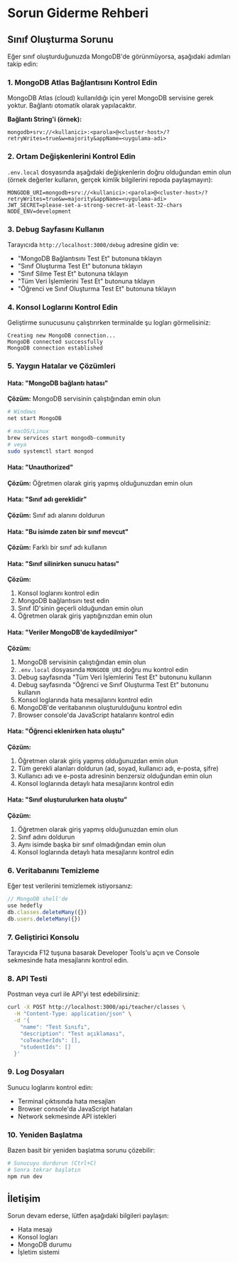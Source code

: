 # Sorun Giderme Rehberi

## Sınıf Oluşturma Sorunu

Eğer sınıf oluşturduğunuzda MongoDB'de görünmüyorsa, aşağıdaki adımları takip edin:

### 1. MongoDB Atlas Bağlantısını Kontrol Edin

MongoDB Atlas (cloud) kullanıldığı için yerel MongoDB servisine gerek yoktur. Bağlantı otomatik olarak yapılacaktır.

**Bağlantı String'i (örnek):**
```
mongodb+srv://<kullanici>:<parola>@<cluster-host>/?retryWrites=true&w=majority&appName=<uygulama-adi>
```

### 2. Ortam Değişkenlerini Kontrol Edin

`.env.local` dosyasında aşağıdaki değişkenlerin doğru olduğundan emin olun (örnek değerler kullanın, gerçek kimlik bilgilerini repoda paylaşmayın):

```env
MONGODB_URI=mongodb+srv://<kullanici>:<parola>@<cluster-host>/?retryWrites=true&w=majority&appName=<uygulama-adi>
JWT_SECRET=please-set-a-strong-secret-at-least-32-chars
NODE_ENV=development
```

### 3. Debug Sayfasını Kullanın

Tarayıcıda `http://localhost:3000/debug` adresine gidin ve:
- "MongoDB Bağlantısını Test Et" butonuna tıklayın
- "Sınıf Oluşturma Test Et" butonuna tıklayın
- "Sınıf Silme Test Et" butonuna tıklayın
- "Tüm Veri İşlemlerini Test Et" butonuna tıklayın
- "Öğrenci ve Sınıf Oluşturma Test Et" butonuna tıklayın

### 4. Konsol Loglarını Kontrol Edin

Geliştirme sunucusunu çalıştırırken terminalde şu logları görmelisiniz:

```
Creating new MongoDB connection...
MongoDB connected successfully
MongoDB connection established
```

### 5. Yaygın Hatalar ve Çözümleri

#### Hata: "MongoDB bağlantı hatası"
**Çözüm:** MongoDB servisinin çalıştığından emin olun
```bash
# Windows
net start MongoDB

# macOS/Linux
brew services start mongodb-community
# veya
sudo systemctl start mongod
```

#### Hata: "Unauthorized"
**Çözüm:** Öğretmen olarak giriş yapmış olduğunuzdan emin olun

#### Hata: "Sınıf adı gereklidir"
**Çözüm:** Sınıf adı alanını doldurun

#### Hata: "Bu isimde zaten bir sınıf mevcut"
**Çözüm:** Farklı bir sınıf adı kullanın

#### Hata: "Sınıf silinirken sunucu hatası"
**Çözüm:** 
1. Konsol loglarını kontrol edin
2. MongoDB bağlantısını test edin
3. Sınıf ID'sinin geçerli olduğundan emin olun
4. Öğretmen olarak giriş yaptığınızdan emin olun

#### Hata: "Veriler MongoDB'de kaydedilmiyor"
**Çözüm:**
1. MongoDB servisinin çalıştığından emin olun
2. `.env.local` dosyasında `MONGODB_URI` doğru mu kontrol edin
3. Debug sayfasında "Tüm Veri İşlemlerini Test Et" butonunu kullanın
4. Debug sayfasında "Öğrenci ve Sınıf Oluşturma Test Et" butonunu kullanın
5. Konsol loglarında hata mesajlarını kontrol edin
6. MongoDB'de veritabanının oluşturulduğunu kontrol edin
7. Browser console'da JavaScript hatalarını kontrol edin

#### Hata: "Öğrenci eklenirken hata oluştu"
**Çözüm:**
1. Öğretmen olarak giriş yapmış olduğunuzdan emin olun
2. Tüm gerekli alanları doldurun (ad, soyad, kullanıcı adı, e-posta, şifre)
3. Kullanıcı adı ve e-posta adresinin benzersiz olduğundan emin olun
4. Konsol loglarında detaylı hata mesajlarını kontrol edin

#### Hata: "Sınıf oluşturulurken hata oluştu"
**Çözüm:**
1. Öğretmen olarak giriş yapmış olduğunuzdan emin olun
2. Sınıf adını doldurun
3. Aynı isimde başka bir sınıf olmadığından emin olun
4. Konsol loglarında detaylı hata mesajlarını kontrol edin

### 6. Veritabanını Temizleme

Eğer test verilerini temizlemek istiyorsanız:

```javascript
// MongoDB shell'de
use hedefly
db.classes.deleteMany({})
db.users.deleteMany({})
```

### 7. Geliştirici Konsolu

Tarayıcıda F12 tuşuna basarak Developer Tools'u açın ve Console sekmesinde hata mesajlarını kontrol edin.

### 8. API Testi

Postman veya curl ile API'yi test edebilirsiniz:

```bash
curl -X POST http://localhost:3000/api/teacher/classes \
  -H "Content-Type: application/json" \
  -d '{
    "name": "Test Sınıfı",
    "description": "Test açıklaması",
    "coTeacherIds": [],
    "studentIds": []
  }'
```

### 9. Log Dosyaları

Sunucu loglarını kontrol edin:
- Terminal çıktısında hata mesajları
- Browser console'da JavaScript hataları
- Network sekmesinde API istekleri

### 10. Yeniden Başlatma

Bazen basit bir yeniden başlatma sorunu çözebilir:

```bash
# Sunucuyu durdurun (Ctrl+C)
# Sonra tekrar başlatın
npm run dev
```

## İletişim

Sorun devam ederse, lütfen aşağıdaki bilgileri paylaşın:
- Hata mesajı
- Konsol logları
- MongoDB durumu
- İşletim sistemi

